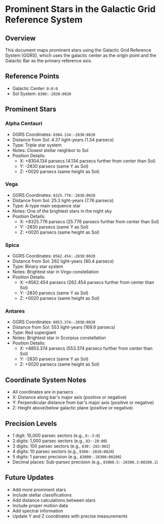 # Prominent Stars in the Galactic Grid Reference System

## Overview
This document maps prominent stars using the Galactic Grid Reference System (GGRS), which uses the galactic center as the origin point and the Galactic Bar as the primary reference axis.

## Reference Points
- Galactic Center: `0:0:0`
- Sol System: `8300:-2830:0020`

## Prominent Stars

### Alpha Centauri
- GGRS Coordinates: `8304.134:-2830:0020`
- Distance from Sol: 4.37 light-years (1.34 parsecs)
- Type: Triple star system
- Notes: Closest stellar neighbor to Sol
- Position Details:
  - X: +8304.134 parsecs (4.134 parsecs further from center than Sol)
  - Y: -2830 parsecs (same Y as Sol)
  - Z: +0020 parsecs (same height as Sol)

### Vega
- GGRS Coordinates: `8325.776:-2830:0020`
- Distance from Sol: 25.3 light-years (7.76 parsecs)
- Type: A-type main sequence star
- Notes: One of the brightest stars in the night sky
- Position Details:
  - X: +8325.776 parsecs (25.776 parsecs further from center than Sol)
  - Y: -2830 parsecs (same Y as Sol)
  - Z: +0020 parsecs (same height as Sol)

### Spica
- GGRS Coordinates: `8562.454:-2830:0020`
- Distance from Sol: 262 light-years (80.4 parsecs)
- Type: Binary star system
- Notes: Brightest star in Virgo constellation
- Position Details:
  - X: +8562.454 parsecs (262.454 parsecs further from center than Sol)
  - Y: -2830 parsecs (same Y as Sol)
  - Z: +0020 parsecs (same height as Sol)

### Antares
- GGRS Coordinates: `8853.374:-2830:0020`
- Distance from Sol: 553 light-years (169.6 parsecs)
- Type: Red supergiant
- Notes: Brightest star in Scorpius constellation
- Position Details:
  - X: +8853.374 parsecs (553.374 parsecs further from center than Sol)
  - Y: -2830 parsecs (same Y as Sol)
  - Z: +0020 parsecs (same height as Sol)

## Coordinate System Notes
- All coordinates are in parsecs
- X: Distance along bar's major axis (positive or negative)
- Y: Perpendicular distance from bar's major axis (positive or negative)
- Z: Height above/below galactic plane (positive or negative)

## Precision Levels
- 1 digit: 10,000 parsec sectors (e.g., `8:-3:0`)
- 2 digits: 1,000 parsec sectors (e.g., `83:-28:00`)
- 3 digits: 100 parsec sectors (e.g., `830:-283:002`)
- 4 digits: 10 parsec sectors (e.g., `8300:-2830:0020`)
- 5 digits: 1 parsec precision (e.g., `83000:-28300:00200`)
- Decimal places: Sub-parsec precision (e.g., `83000.5:-28300.3:00200.1`)

## Future Updates
- Add more prominent stars
- Include stellar classifications
- Add distance calculations between stars
- Include proper motion data
- Add spectral information
- Update Y and Z coordinates with precise measurements 